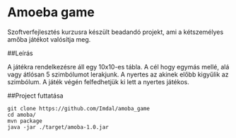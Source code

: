 # Amoeba game

Szoftverfejlesztés kurzusra készült beadandó projekt, ami a kétszemélyes amőba játékot valósítja meg.

##Leírás

A játékra rendelkezésre áll egy 10x10-es tábla. A cél hogy egymás mellé, alá vagy átlósan 5 szimbólumot lerakjunk. 
A nyertes az akinek előbb kigyűlik az  szimbólum. A játék végén felfedhetjük ki lett a nyertes játékos.

##Project futtatása
```
git clone https://github.com/Imdal/amoba_game
cd amoba/
mvn package
java -jar ./target/amoba-1.0.jar
```